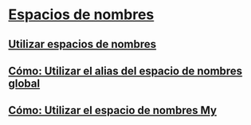 # [Espacios de nombres](index.md)
## [Utilizar espacios de nombres](using-namespaces.md)
## [Cómo: Utilizar el alias del espacio de nombres global](how-to-use-the-global-namespace-alias.md)
## [Cómo: Utilizar el espacio de nombres My](how-to-use-the-my-namespace.md)

